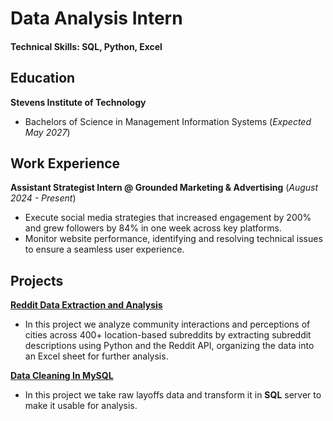 # Data Analysis Intern

#### **Technical Skills: SQL, Python, Excel**

## Education
**Stevens Institute of Technology**
- Bachelors of Science in Management Information Systems (_Expected May 2027_)

## Work Experience
**Assistant Strategist Intern @ Grounded Marketing & Advertising** (_August 2024 - Present_)
- Execute social media strategies that increased engagement by 200% and grew followers by 84% in one week across key platforms.
- Monitor website performance, identifying and resolving technical issues to ensure a seamless user experience.

## Projects
[**Reddit Data Extraction and Analysis**](https://github.com/jordanbaluyot/portfolio/blob/main/PRAW%20Integration%20Task.py)
- In this project we analyze community interactions and perceptions of cities across 400+ location-based subreddits by extracting subreddit descriptions using Python and the Reddit API, organizing the data into an Excel sheet for further analysis.

[**Data Cleaning In MySQL**](https://github.com/jordanbaluyot/jordanbaluyot.github.io/blob/main/Data%20Cleaning%20in%20MySQL.sql)
- In this project we take raw layoffs data and transform it in **SQL** server to make it usable for analysis.
